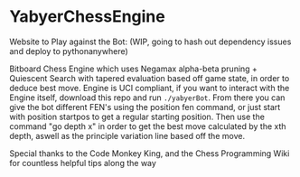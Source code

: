 # YabyerChessEngine
Website to Play against the Bot: (WIP, going to hash out dependency issues and deploy to pythonanywhere)

Bitboard Chess Engine which uses Negamax alpha-beta pruning + Quiescent Search with tapered evaluation based off game state, in order to deduce best move. 
Engine is UCI compliant, if you want to interact with the Engine itself, download this repo and run ```./yabyerBot```. From there you can give the bot different FEN's using the position fen command, or just start with position startpos to get a regular starting position. Then use the command "go depth x" in order to get the best move calculated by the xth depth, aswell as the principle variation line based off the move. 



Special thanks to the Code Monkey King, and the Chess Programming Wiki for countless helpful tips along the way
